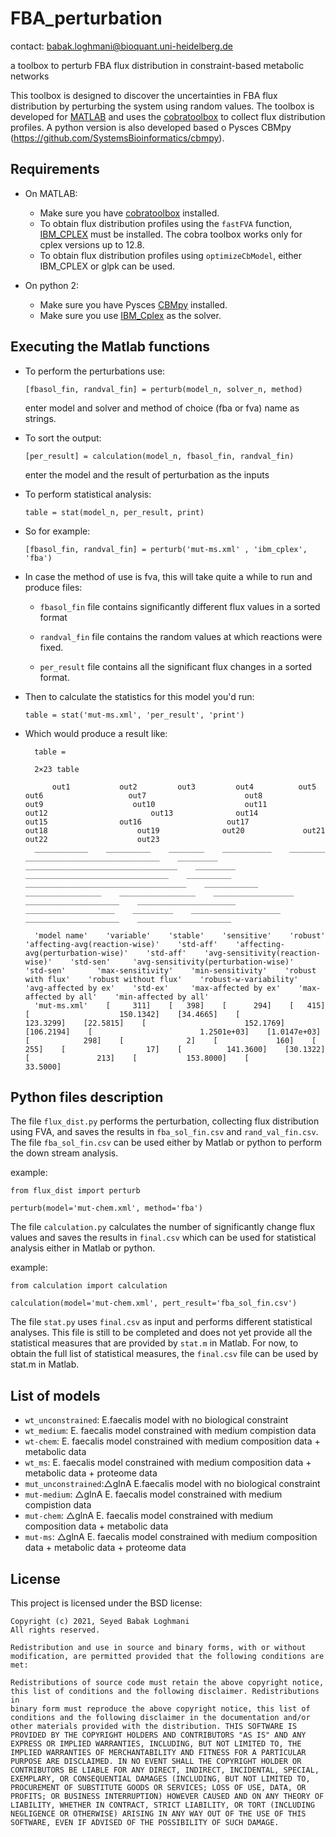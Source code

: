 # FBA_perturbation
contact: babak.loghmani@bioquant.uni-heidelberg.de

a toolbox to perturb FBA flux distribution in constraint-based metabolic networks

This toolbox is designed to discover the uncertainties in FBA flux distribution by perturbing the system using random values.
The toolbox is developed for [MATLAB](mathworks.com) and uses the [cobratoolbox](https://opencobra.github.io/cobratoolbox/stable/) to collect flux distribution profiles. A python version is also developed based o Pysces CBMpy (https://github.com/SystemsBioinformatics/cbmpy).

## Requirements

 * On MATLAB:
 
   * Make sure you have [cobratoolbox](https://opencobra.github.io/cobratoolbox/stable/installation.html) installed.
   * To obtain flux distribution profiles using the `fastFVA` function, [IBM\_CPLEX](https://www.ibm.com/support/pages/cplex-optimization-studio-v128) must be installed. The cobra toolbox works only for cplex versions up to 12.8. 
   * To obtain flux distribution profiles using `optimizeCbModel`, either IBM\_CPLEX or glpk can be used.



 * On python 2:
   * Make sure you have Pysces [CBMpy](https://pythonhosted.org/cbmpy/install_doc.html) installed.
   * Make sure you use [IBM_Cplex](https://www.ibm.com/support/pages/cplex-optimization-studio-v128) as the solver.

## Executing the Matlab functions

* To perform the perturbations use: 
 
 	`[fbasol_fin, randval_fin] = perturb(model_n, solver_n, method)`

 	enter model and solver and method of choice (fba or fva) name as strings.

* To sort the output:

	`[per_result] = calculation(model_n, fbasol_fin, randval_fin)`

	enter the model and the result of perturbation as the inputs
 
* To perform statistical analysis:

	`table = stat(model_n, per_result, print)`

* So for example: 

	`[fbasol_fin, randval_fin] = perturb('mut-ms.xml' , 'ibm_cplex', 'fba')`


* In case the method of use is fva, this will take quite a while to run and produce files:

  * `fbasol_fin` file contains significantly different flux values in a sorted format

  * `randval_fin` file contains the random values at which reactions were fixed.

  * `per_result` file contains all the significant flux changes in a sorted format. 

* Then to calculate the statistics for this model you'd run:

	`table = stat('mut-ms.xml', 'per_result', 'print')`

* Which would produce a result like:

		table =

		2×23 table

			out1           out2         out3         out4          out5                   out6                   out7                      out8                     out9                    out10                    out11                      out12                       out13              out14                out15                out16                   out17                    out18                    out19              out20             out21                    out22                    out23        
		____________    __________    ________    ___________    ________    ______________________________    _________    __________________________________    _________    ________________________________    __________    ____________________________________    ____________    _________________    _________________    __________________    _____________________    ______________________    ____________________    _________    ____________________    _____________________    _____________________

		'model name'    'variable'    'stable'    'sensitive'    'robust'    'affecting-avg(reaction-wise)'    'std-aff'    'affecting-avg(perturbation-wise)'    'std-aff'    'avg-sensitivity(reaction-wise)'    'std-sen'     'avg-sensitivity(perturbation-wise)'    'std-sen'       'max-sensitivity'    'min-sensitivity'    'robust with flux'    'robust without flux'    'robust-w-variability'    'avg-affected by ex'    'std-ex'     'max-affected by ex'    'max-affected by all'    'min-affected by all'
		'mut-ms.xml'    [     311]    [   398]    [      294]    [   415]    [                    150.1342]    [34.4665]    [                        123.3299]    [22.5815]    [                      152.1769]    [106.2194]    [                        1.2501e+03]    [1.0147e+03]    [            298]    [              2]    [             160]    [                255]    [                  17]    [          141.3600]    [30.1322]    [               213]    [           153.8000]    [            33.5000]

## Python files description

The file `flux_dist.py` performs the perturbation, collecting flux distribution using FVA, and saves the results in `fba_sol_fin.csv` and `rand_val_fin.csv`. The file `fba_sol_fin.csv` can be used either by Matlab or python to perform the down stream analysis.

example:

	from flux_dist import perturb
	
	perturb(model='mut-chem.xml', method='fba')


The file `calculation.py` calculates the number of significantly change flux values and saves the results in `final.csv` which can be used for statistical analysis either in Matlab or python.

example:

	from calculation import calculation 
	
	calculation(model='mut-chem.xml', pert_result='fba_sol_fin.csv')


The file `stat.py` uses `final.csv` as input and performs different statistical analyses. This file is still to be completed and does not yet provide all the statistical measures that are provided by `stat.m` in Matlab. For now, to obtain the full list of statistical measures, the `final.csv` file can be used by stat.m in Matlab.



## List of models

* `wt_unconstrained`: E.faecalis model with no biological constraint
* `wt_medium`: E. faecalis model constrained with medium compistion data
* `wt-chem`: E. faecalis model constrained with medium composition data + metabolic data
* `wt_ms`: E. faecalis model constrained with medium composition data + metabolic data + proteome data
* `mut_unconstrained`:△glnA E.faecalis model with no biological constraint
* `mut-medium`: △glnA E. faecalis model constrained with medium compistion data
* `mut-chem`: △glnA E. faecalis model constrained with medium composition data + metabolic data
* `mut-ms`: △glnA E. faecalis model constrained with medium composition data + metabolic data + proteome data

## License
This project is licensed under the BSD license: 

	Copyright (c) 2021, Seyed Babak Loghmani
	All rights reserved. 
	
	Redistribution and use in source and binary forms, with or without 
	modification, are permitted provided that the following conditions are 
	met: 
	
	Redistributions of source code must retain the above copyright notice, 
	this list of conditions and the following disclaimer. Redistributions in 
	binary form must reproduce the above copyright notice, this list of 
	conditions and the following disclaimer in the documentation and/or 
	other materials provided with the distribution. THIS SOFTWARE IS 
	PROVIDED BY THE COPYRIGHT HOLDERS AND CONTRIBUTORS "AS IS" AND ANY 
	EXPRESS OR IMPLIED WARRANTIES, INCLUDING, BUT NOT LIMITED TO, THE 
	IMPLIED WARRANTIES OF MERCHANTABILITY AND FITNESS FOR A PARTICULAR 
	PURPOSE ARE DISCLAIMED. IN NO EVENT SHALL THE COPYRIGHT HOLDER OR 
	CONTRIBUTORS BE LIABLE FOR ANY DIRECT, INDIRECT, INCIDENTAL, SPECIAL, 
	EXEMPLARY, OR CONSEQUENTIAL DAMAGES (INCLUDING, BUT NOT LIMITED TO, 
	PROCUREMENT OF SUBSTITUTE GOODS OR SERVICES; LOSS OF USE, DATA, OR 
	PROFITS; OR BUSINESS INTERRUPTION) HOWEVER CAUSED AND ON ANY THEORY OF 
	LIABILITY, WHETHER IN CONTRACT, STRICT LIABILITY, OR TORT (INCLUDING 
	NEGLIGENCE OR OTHERWISE) ARISING IN ANY WAY OUT OF THE USE OF THIS 
	SOFTWARE, EVEN IF ADVISED OF THE POSSIBILITY OF SUCH DAMAGE. 
	
